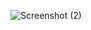 ![Screenshot (2)](https://github.com/raventheanalyst/SQL/assets/128438737/fa8e07c2-94e5-4e27-9162-98abba2d1697)

